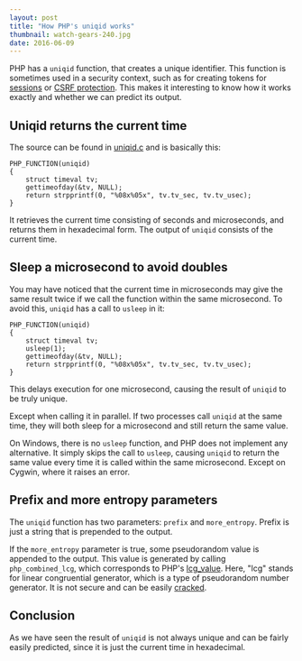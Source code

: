 ```yaml
---
layout: post
title: "How PHP's uniqid works"
thumbnail: watch-gears-240.jpg
date: 2016-06-09
---
```


PHP has a `uniqid` function, that creates a unique identifier. This function is sometimes used in a security context, such as for creating tokens for [sessions](https://github.com/laravel/framework/blob/master/src/Illuminate/Session/Store.php#L197) or [CSRF protection](https://github.com/panique/huge/blob/master/application/core/Csrf.php#L41). This makes it interesting to know how it works exactly and whether we can predict its output.

## Uniqid returns the current time

The source can be found in [uniqid.c](https://github.com/php/php-src/blob/master/ext/standard/uniqid.c) and is basically this:

    PHP_FUNCTION(uniqid)
    {
        struct timeval tv;
        gettimeofday(&tv, NULL);
        return strpprintf(0, "%08x%05x", tv.tv_sec, tv.tv_usec);
    }

It retrieves the current time consisting of seconds and microseconds, and returns them in hexadecimal form. The output of `uniqid` consists of the current time.

## Sleep a microsecond to avoid doubles

You may have noticed that the current time in microseconds may give the same result twice if we call the function within the same microsecond. To avoid this, `uniqid` has a call to `usleep` in it:

    PHP_FUNCTION(uniqid)
    {
        struct timeval tv;
        usleep(1);
        gettimeofday(&tv, NULL);
        return strpprintf(0, "%08x%05x", tv.tv_sec, tv.tv_usec);
    }

This delays execution for one microsecond, causing the result of `uniqid` to be truly unique. 

Except when calling it in parallel. If two processes call `uniqid` at the same time, they will both sleep for a microsecond and still return the same value.

On Windows, there is no `usleep` function, and PHP does not implement any alternative. It simply skips the call to `usleep`, causing `uniqid` to return the same value every time it is called within the same microsecond. Except on Cygwin, where it raises an error.

## Prefix and more entropy parameters

The `uniqid` function has two parameters: `prefix` and `more_entropy`. Prefix is just a string that is prepended to the output.

If the `more_entropy` parameter is true, some pseudorandom value is appended to the output. This value is generated by calling `php_combined_lcg`, which corresponds to PHP's [lcg_value](https://www.php.net/manual/en/function.lcg-value.php). Here, "lcg" stands for linear congruential generator, which is a type of pseudorandom number generator. It is not secure and can be easily [cracked](https://archive.ph/c68ni).

## Conclusion

As we have seen the result of `uniqid` is not always unique and can be fairly easily predicted, since it is just the current time in hexadecimal.
